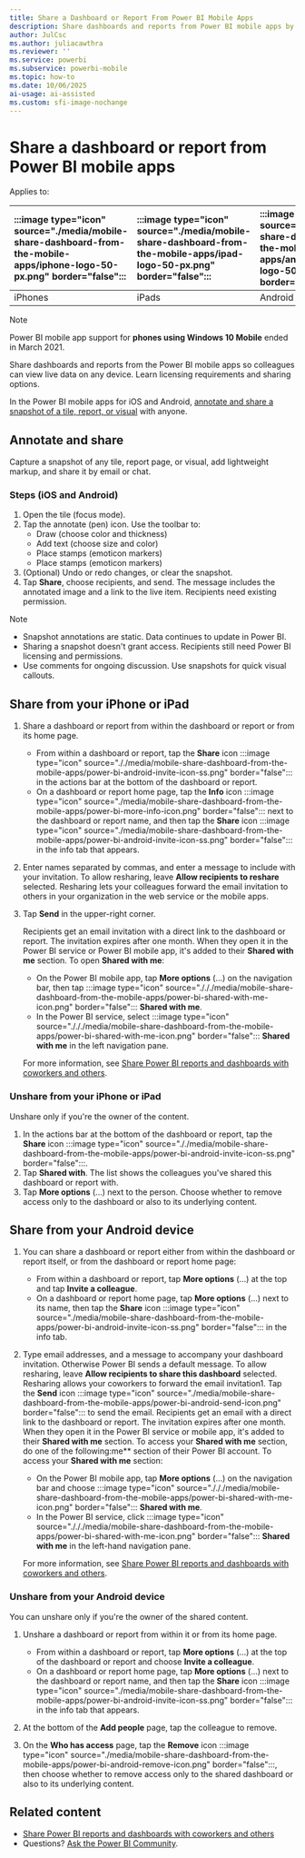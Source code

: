 ```yaml
---
title: Share a Dashboard or Report From Power BI Mobile Apps
description: Share dashboards and reports from Power BI mobile apps by sending secure links to coworkers; learn steps and start sharing today.
author: JulCsc
ms.author: juliacawthra
ms.reviewer: ''
ms.service: powerbi
ms.subservice: powerbi-mobile
ms.topic: how-to
ms.date: 10/06/2025
ai-usage: ai-assisted
ms.custom: sfi-image-nochange
---
```


# Share a dashboard or report from Power BI mobile apps

Applies to:

| :::image type="icon" source="./media/mobile-share-dashboard-from-the-mobile-apps/iphone-logo-50-px.png" border="false"::: | :::image type="icon" source="./media/mobile-share-dashboard-from-the-mobile-apps/ipad-logo-50-px.png" border="false"::: | :::image type="icon" source="./media/mobile-share-dashboard-from-the-mobile-apps/android-phone-logo-50-px.png" border="false"::: | :::image type="icon" source="./media/mobile-share-dashboard-from-the-mobile-apps/android-tablet-logo-50-px.png" border="false"::: |
|:--- |:--- |:--- |:--- |
| iPhones |iPads |Android phones |Android tablets |

>[!NOTE]
>Power BI mobile app support for **phones using Windows 10 Mobile** ended in March 2021. 

Share dashboards and reports from the Power BI mobile apps so colleagues can view live data on any device. Learn licensing requirements and sharing options.

In the Power BI mobile apps for iOS and Android, [annotate and share a snapshot of a tile, report, or visual](#annotate-and-share) with anyone.

## Annotate and share

Capture a snapshot of any tile, report page, or visual, add lightweight markup, and share it by email or chat.

### Steps (iOS and Android)

1. Open the tile (focus mode).
1. Tap the annotate (pen) icon. Use the toolbar to:
   - Draw (choose color and thickness)
   - Add text (choose size and color)
   - Place stamps (emoticon markers)
   - Place stamps (emoticon markers)
1. (Optional) Undo or redo changes, or clear the snapshot.
1. Tap **Share**, choose recipients, and send. The message includes the annotated image and a link to the live item. Recipients need existing permission.

> [!NOTE]
>
> - Snapshot annotations are static. Data continues to update in Power BI.
> - Sharing a snapshot doesn't grant access. Recipients still need Power BI licensing and permissions.
> - Use comments for ongoing discussion. Use snapshots for quick visual callouts.

## Share from your iPhone or iPad

1. Share a dashboard or report from within the dashboard or report or from its home page.

   - From within a dashboard or report, tap the **Share** icon :::image type="icon" source="././media/mobile-share-dashboard-from-the-mobile-apps/power-bi-android-invite-icon-ss.png" border="false"::: in the actions bar at the bottom of the dashboard or report.
   - On a dashboard or report home page, tap the **Info** icon :::image type="icon" source="./media/mobile-share-dashboard-from-the-mobile-apps/power-bi-more-info-icon.png" border="false"::: next to the dashboard or report name, and then tap the **Share** icon :::image type="icon" source="./media/mobile-share-dashboard-from-the-mobile-apps/power-bi-android-invite-icon-ss.png" border="false"::: in the info tab that appears.

1. Enter names separated by commas, and enter a message to include with your invitation. To allow resharing, leave **Allow recipients to reshare** selected. Resharing lets your colleagues forward the email invitation to others in your organization in the web service or the mobile apps.
1. Tap **Send** in the upper-right corner.

   Recipients get an email invitation with a direct link to the dashboard or report. The invitation expires after one month. When they open it in the Power BI service or Power BI mobile app, it's added to their **Shared with me** section. To open **Shared with me**:

   - On the Power BI mobile app, tap **More options** (...) on the navigation bar, then tap :::image type="icon" source="./././media/mobile-share-dashboard-from-the-mobile-apps/power-bi-shared-with-me-icon.png" border="false"::: **Shared with me**.
   - In the Power BI service, select :::image type="icon" source="./././media/mobile-share-dashboard-from-the-mobile-apps/power-bi-shared-with-me-icon.png" border="false"::: **Shared with me** in the left navigation pane.

   For more information, see [Share Power BI reports and dashboards with coworkers and others](../../collaborate-share/service-share-dashboards.md).

### Unshare from your iPhone or iPad

Unshare only if you're the owner of the content.

1. In the actions bar at the bottom of the dashboard or report, tap the **Share** icon :::image type="icon" source="././media/mobile-share-dashboard-from-the-mobile-apps/power-bi-android-invite-icon-ss.png" border="false":::.
1. Tap **Shared with**. The list shows the colleagues you've shared this dashboard or report with.
1. Tap **More options** (...) next to the person. Choose whether to remove access only to the dashboard or also to its underlying content.

## Share from your Android device

1. You can share a dashboard or report either from within the dashboard or report itself, or from the dashboard or report home page:

   - From within a dashboard or report, tap **More options** (...) at the top and tap **Invite a colleague**.
   - On a dashboard or report home page, tap **More options** (...) next to its name, then tap the **Share** icon :::image type="icon" source="./media/mobile-share-dashboard-from-the-mobile-apps/power-bi-android-invite-icon-ss.png" border="false"::: in the info tab.

1. Type email addresses, and a message to accompany your dashboard invitation. Otherwise Power BI sends a default message. To allow resharing, leave **Allow recipients to share this dashboard** selected. Resharing allows your coworkers to forward the email invitation1. Tap the **Send** icon :::image type="icon" source="./media/mobile-share-dashboard-from-the-mobile-apps/power-bi-android-send-icon.png" border="false"::: to send the email.
   Recipients get an email with a direct link to the dashboard or report. The invitation expires after one month. When they open it in the Power BI service or mobile app, it's added to their **Shared with me** section. To access your **Shared with me** section, do one of the following:me** section of their Power BI account. To access your **Shared with me** section:

   - On the Power BI mobile app, tap **More options** (...) on the navigation bar and choose :::image type="icon" source="./././media/mobile-share-dashboard-from-the-mobile-apps/power-bi-shared-with-me-icon.png" border="false"::: **Shared with me**.
   - In the Power BI service, click :::image type="icon" source="./././media/mobile-share-dashboard-from-the-mobile-apps/power-bi-shared-with-me-icon.png" border="false"::: **Shared with me** in the left-hand navigation pane.

   For more information, see [Share Power BI reports and dashboards with coworkers and others](../../collaborate-share/service-share-dashboards.md).

### Unshare from your Android device

You can unshare only if you're the owner of the shared content.

1. Unshare a dashboard or report from within it or from its home page.

   - From within a dashboard or report, tap **More options** (...) at the top of the dashboard or report and choose **Invite a colleague**.
   - On a dashboard or report home page, tap **More options** (...) next to the dashboard or report name, and then tap the **Share** icon :::image type="icon" source="./media/mobile-share-dashboard-from-the-mobile-apps/power-bi-android-invite-icon-ss.png" border="false"::: in the info tab that appears.

1. At the bottom of the **Add people** page, tap the colleague to remove.
1. On the **Who has access** page, tap the **Remove** icon :::image type="icon" source="./media/mobile-share-dashboard-from-the-mobile-apps/power-bi-android-remove-icon.png" border="false":::, then choose whether to remove access only to the shared dashboard or also to its underlying content.

## Related content

- [Share Power BI reports and dashboards with coworkers and others](../../collaborate-share/service-share-dashboards.md)
- Questions? [Ask the Power BI Community](https://community.powerbi.com/).

